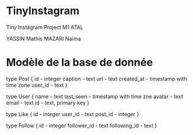 # TinyInstagram
Tiny Instagram Project M1 ATAL

YASSIN Mathis
MAZARI Naïma

# Modèle de la base de donnée 

type Post {
    id - integer
    caption - text
    url - text
    created_at - timestamp with time zone
    user_id - text
}
 
type User {
    name - text
    last_seen - timestamp with time zne
    avatar - text
    email - text
    id - text, primary key
}

type Like {
    id - integer
    user_id - text
    post_id - integer
}

type Follow {
    id - integer
     follower_id - text
    following_id - text
}
